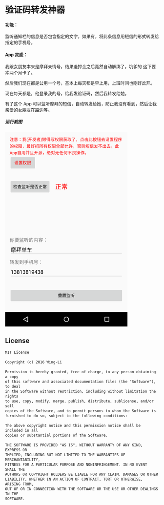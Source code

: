 # 验证码转发神器

#### 功能：

监听通知栏的信息是否包含指定的文字，如果有，将此条信息用短信的形式转发给指定的手机号。


#### App 灵感：

我跟女朋友本来是摩拜亲情号，结果退押金之后竟然自动解绑了，坑爹的 这下要冲两个月卡了。

然后我们现在都是公用一个号，基本上每天都是早上用，上班时间也刚好岔开。

现在每天都是，他登录我的号，给我发验证码，然后我转发给她。


有了这个 App 可以监听摩拜的短信，自动转发给她，防止我没有看到，然后让我亲爱的女朋友在路边等。


##### 运行截图

![](https://github.com/Wing-Li/SmsForward/blob/master/img/img.png)



## License

    MIT License

    Copyright (c) 2016 Wing-Li

    Permission is hereby granted, free of charge, to any person obtaining a copy
    of this software and associated documentation files (the "Software"), to deal
    in the Software without restriction, including without limitation the rights
    to use, copy, modify, merge, publish, distribute, sublicense, and/or sell
    copies of the Software, and to permit persons to whom the Software is
    furnished to do so, subject to the following conditions:

    The above copyright notice and this permission notice shall be included in all
    copies or substantial portions of the Software.

    THE SOFTWARE IS PROVIDED "AS IS", WITHOUT WARRANTY OF ANY KIND, EXPRESS OR
    IMPLIED, INCLUDING BUT NOT LIMITED TO THE WARRANTIES OF MERCHANTABILITY,
    FITNESS FOR A PARTICULAR PURPOSE AND NONINFRINGEMENT. IN NO EVENT SHALL THE
    AUTHORS OR COPYRIGHT HOLDERS BE LIABLE FOR ANY CLAIM, DAMAGES OR OTHER
    LIABILITY, WHETHER IN AN ACTION OF CONTRACT, TORT OR OTHERWISE, ARISING FROM,
    OUT OF OR IN CONNECTION WITH THE SOFTWARE OR THE USE OR OTHER DEALINGS IN THE
    SOFTWARE.

